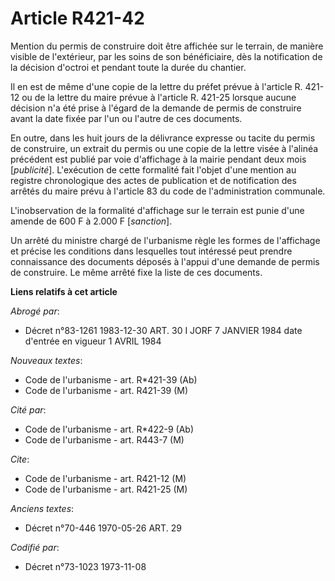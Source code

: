 # Article R421-42

Mention du permis de construire doit être affichée sur le terrain, de manière visible de l'extérieur, par les soins de son
bénéficiaire, dès la notification de la décision d'octroi et pendant toute la durée du chantier.

Il en est de même d'une copie de la lettre du préfet prévue à l'article R. 421-12 ou de la lettre du maire prévue à l'article
R. 421-25 lorsque aucune décision n'a été prise à l'égard de la demande de permis de construire avant la date fixée par l'un
ou l'autre de ces documents.

En outre, dans les huit jours de la délivrance expresse ou tacite du permis de construire, un extrait du permis ou une copie
de la lettre visée à l'alinéa précédent est publié par voie d'affichage à la mairie pendant deux mois [*publicité*].
L'exécution de cette formalité fait l'objet d'une mention au registre chronologique des actes de publication et de
notification des arrêtés du maire prévu à l'article 83 du code de l'administration communale.

L'inobservation de la formalité d'affichage sur le terrain est punie d'une amende de 600 F à 2.000 F [*sanction*].

Un arrêté du ministre chargé de l'urbanisme règle les formes de l'affichage et précise les conditions dans lesquelles tout
intéressé peut prendre connaissance des documents déposés à l'appui d'une demande de permis de construire. Le même arrêté
fixe la liste de ces documents.

**Liens relatifs à cet article**

_Abrogé par_:

  - Décret n°83-1261 1983-12-30 ART. 30 I JORF 7 JANVIER 1984 date d'entrée en vigueur 1 AVRIL 1984

_Nouveaux textes_:

  - Code de l'urbanisme - art. R*421-39 (Ab)
  - Code de l'urbanisme - art. R421-39 (M)

_Cité par_:

  - Code de l'urbanisme - art. R*422-9 (Ab)
  - Code de l'urbanisme - art. R443-7 (M)

_Cite_:

  - Code de l'urbanisme - art. R421-12 (M)
  - Code de l'urbanisme - art. R421-25 (M)

_Anciens textes_:

  - Décret n°70-446 1970-05-26 ART. 29

_Codifié par_:

  - Décret n°73-1023 1973-11-08

